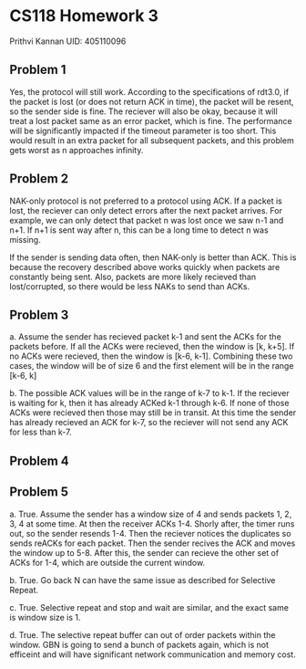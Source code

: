 # CS118 Homework 3

Prithvi Kannan
UID: 405110096

## Problem 1
Yes, the protocol will still work. According to the specifications of rdt3.0, if the packet is lost (or does not return ACK in time), the packet will be resent, so the sender side is fine. The reciever will also be okay, because it will treat a lost packet same as an error packet, which is fine. The performance will be significantly impacted if the timeout parameter is too short. This would result in an extra packet for all subsequent packets, and this problem gets worst as n approaches infinity. 

## Problem 2
NAK-only protocol is not preferred to a protocol using ACK. If a packet is lost, the reciever can only detect errors after the next packet arrives. For example, we can only detect that packet n was lost once we saw n-1 and n+1. If n+1 is sent way after n, this can be a long time to detect n was missing. 

If the sender is sending data often, then NAK-only is better than ACK. This is because the recovery described above works quickly when packets are constantly being sent. Also, packets are more likely recieved than lost/corrupted, so there would be less NAKs to send than ACKs. 

## Problem 3

a. Assume the sender has recieved packet k-1 and sent the ACKs for the packets before. If all the ACKs were recieved, then the window is [k, k+5]. If no ACKs were recieved, then the window is [k-6, k-1]. Combining these two cases, the window will be of size 6 and the first element will be in the range [k-6, k]

b. The possible ACK values will be in the range of k-7 to k-1. If the reciever is waiting for k, then it has already ACKed k-1 through k-6. If none of those ACKs were recieved then those may still be in transit. At this time the sender has already recieved an ACK for k-7, so the reciever will not send any ACK for less than k-7. 

## Problem 4

## Problem 5

a. True. Assume the sender has a window size of 4 and sends packets 1, 2, 3, 4 at some time. At then the receiver ACKs 1-4. Shorly after, the timer runs out, so the sender
resends 1-4. Then the reciever notices the duplicates so sends reACKs for each packet. Then the sender recives the ACK and moves the window up to 5-8. After this, the sender can recieve the other set of ACKs for 1-4, which are outside the current window.

b. True. Go back N can have the same issue as described for Selective Repeat.

c. True. Selective repeat and stop and wait are similar, and the exact same is window size is 1.

d. True. The selective repeat buffer can out of order packets within the window. GBN is going to send a bunch of packets again, which is not efficeint and will have significant network communication and memory cost. 